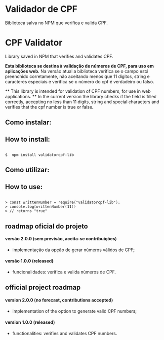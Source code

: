 # Validador de CPF
Biblioteca salva no NPM que verifica e valida CPF.

# CPF Validator
Library saved in NPM that verifies and validates CPF.

**Esta biblioteca se destina à validação de números de CPF, para uso em aplicações web.**
Na versão atual a biblioteca verifica se o campo está preenchido corretamente, não aceitando menos que 11 digitos, string e caracteres especiais e verifica se o número do cpf é verdadeiro ou falso.

** This library is intended for validation of CPF numbers, for use in web applications. **
In the current version the library checks if the field is filled correctly, accepting no less than 11 digits, string and special characters and verifies that the cpf number is true or false.

## Como instalar:
## How to install:

```shell

$  npm install validatorcpf-lib

```

## Como utilizar:
## How to use:

```node

> const writtenNumber = require("validatorcpf-lib");
> console.log(writtenNumber(11))
> // returns "true"

```

## roadmap oficial do projeto

#### versão 2.0.0 (sem previsão, aceita-se contribuições)
- implementação da opção de gerar números válidos de CPF;

#### versão 1.0.0 (released)
- funcionalidades: verifica e valida números de CPF.

## official project roadmap

#### version 2.0.0 (no forecast, contributions accepted)
- implementation of the option to generate valid CPF numbers;

#### version 1.0.0 (released)
- functionalities: verifies and validates CPF numbers.
